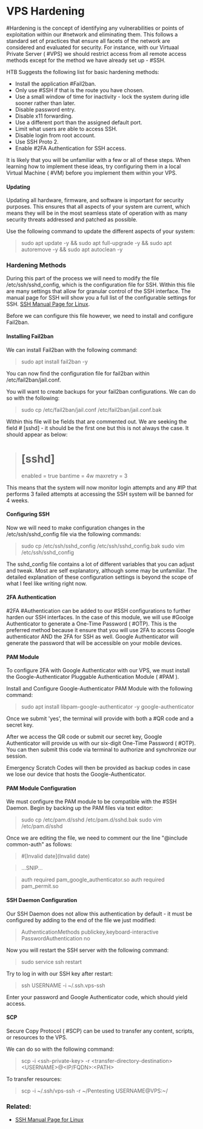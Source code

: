 # VPS Hardening

#Hardening is the concept of identifying any vulnerabilities or points of exploitation within our #network and eliminating them. This follows a standard set of practices that ensure all facets of the network are considered and evaluated for security. For instance, with our Virtuaal Private Server ( #VPS) we should restrict access from all remote access methods except for the method we have already set up - #SSH.

HTB Suggests the following list for basic hardening methods:

- Install the application #Fail2ban.
- Only use #SSH if that is the route you have chosen.
- Use a small window of time for inactivity - lock the system during idle sooner rather than later.
- Disable password entry.
- Disable x11 forwarding.
- Use a different port than the assigned default port.
- Limit what users are able to access SSH.
- Disable login from root account.
- Use SSH Proto 2.
- Enable #2FA Authentication for SSH access.

It is likely that you will be unfamiliar with a few or all of these steps. When learning how to implement these ideas, try configuring them in a local Virtual Machine ( #VM) before you implement them within your VPS.

#### Updating

Updating all hardware, firmware, and software is important for security purposes. This ensures that all aspects of your system are current, which means they will be in the most seamless state of operation with as many security threats addressed and patched as possible. 

Use the following command to update the different aspects of your system:

> sudo apt update -y && sudo apt full-upgrade -y && sudo apt autoremove -y && sudo apt autoclean -y

### Hardening Methods

During this part of the process we will need to modify the file /etc/ssh/sshd_config, which is the configuration file for SSH. Within this file are many settings that allow for granular control of the SSH interface. The manual page for SSH will show you a full list of the configurable settings for SSH. [SSH Manual Page for Linux](https://man.openbsd.org/sshd_config "The manual page for SSH"). 

Before we can configure this file however, we need to install and configure Fail2ban.

#### Installing Fail2ban

We can install Fail2ban with the following command:

> sudo apt install fail2ban -y

You can now find the configuration file for fail2ban within /etc/fail2ban/jail.conf.

You will want to create backups for your fail2ban configurations. We can do so with the following:

> sudo cp /etc/fail2ban/jail.conf /etc/fail2ban/jail.conf.bak

Within this file will be fields that are commented out. We are seeking the field # \[sshd] - it should be the first one but this is not always the case. It should appear as below:

> # \[sshd]
> enabled = true
> bantime = 4w
> maxretry = 3

This means that the system will now monitor login attempts and any #IP that performs 3 failed attempts at accessing the SSH system will be banned for 4 weeks.

#### Configuring SSH

Now we will need to make configuration changes in the /etc/ssh/sshd_config file via the following commands:

> sudo cp /etc/ssh/sshd_config /etc/ssh/sshd_config.bak
> sudo vim /etc/ssh/sshd_config

The sshd_config file contains a lot of different variables that you can adjust and tweak. Most are self explanatory, although some may be unfamiliar. The detailed explanation of these configuration settings is beyond the scope of what I feel like writing right now.

#### 2FA Authentication

#2FA #Authentication can be added to our #SSH configurations to further harden our SSH interfaces. In the case of this module, we will use #Goolge Authenticator to generate a One-Time Password ( #OTP). This is the preferred method because it ensure that you will use 2FA to access Google authenticator AND the 2FA for SSH as well. Google Authenticator will generate the password that will be accessible on your mobile devices.

#### PAM Module

To configure 2FA with Google Authenticator with our VPS, we must install the Google-Authenticator Pluggable Authentication Module ( #PAM ).

Install and Configure Google-Authenticator PAM Module with the following command:

> sudo apt install libpam-google-authenticator -y
> google-authenticator

Once we submit 'yes', the terminal will provide with both a #QR code and a secret key.

After we access the QR code or submit our secret key, Google Authenticator will provide us with our six-digit One-Time Password ( #OTP). You can then submit this code via terminal to authorize and synchronize our session. 

Emergency Scratch Codes will then be provided as backup codes in case we lose our device that hosts the Google-Authenticator.

#### PAM Module Configuration

We must configure the PAM module to be compatible with the #SSH Daemon. Begin by backing up the PAM files via text editor:

> sudo cp /etc/pam.d/sshd /etc/pam.d/sshd.bak
> sudo vim /etc/pam.d/sshd

Once we are editing the file, we need to comment our the line "\@include common-auth" as follows:

> #\[Invalid date](Invalid date)

>...SNIP...

>auth required pam_google_authenticator.so
>auth required pam_permit.so

#### SSH Daemon Configuration

Our SSH Daemon does not allow this authentication by default - it must be configured by adding to the end of the file we just modified:

>AuthenticationMethods publickey,keyboard-interactive
>PasswordAuthentication no

Now you will restart the SSH server with the following command:

>sudo service ssh restart

Try to log in with our SSH key after restart:

>ssh USERNAME -i ~/.ssh.vps-ssh

Enter your password and Google Authenticator code, which should yield access.

#### SCP

Secure Copy Protocol ( #SCP) can be used to transfer any content, scripts, or resources to the VPS. 

We can do so with the following command:

> scp -i \<ssh-private-key> -r \<transfer-directory-destination> \<USERNAME>\@\<IP/FQDN>:\<PATH>

To transfer resources:

> scp -i ~/.ssh/vps-ssh -r ~/Pentesting USERNAME\@VPS:\~\/

### Related:

- [SSH Manual Page for Linux](https://man.openbsd.org/sshd_config "The manual page for SSH")